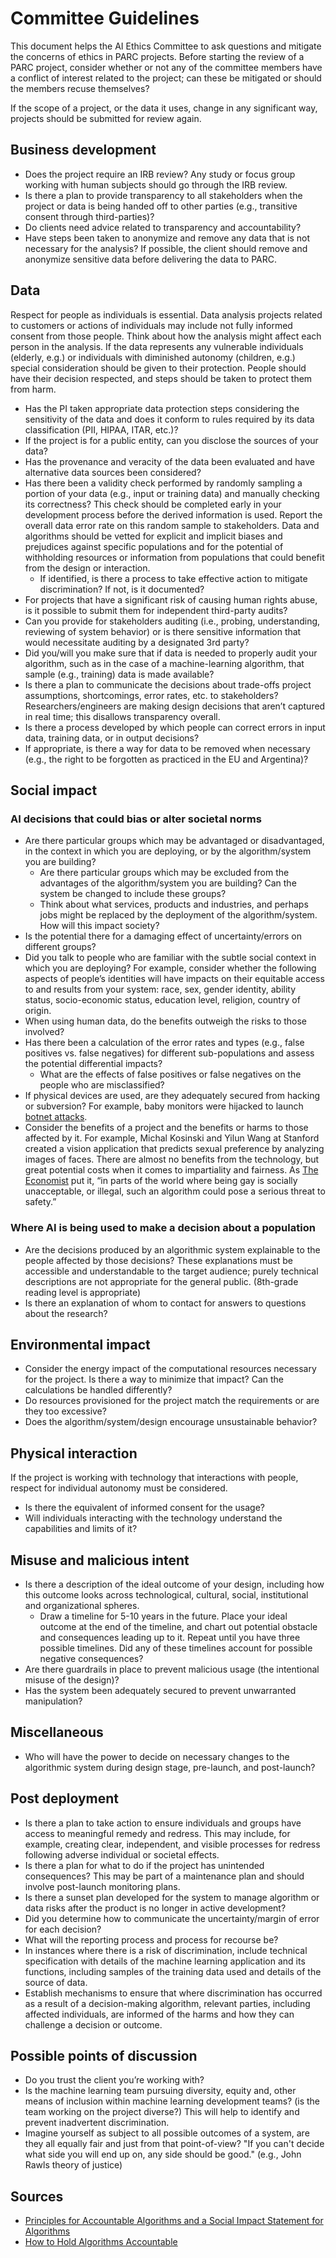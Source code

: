 # Committee Guidelines

This document helps the AI Ethics Committee to ask questions and mitigate the concerns of ethics in PARC projects.
Before starting the review of a PARC project, consider whether or not any of the committee members have a conflict of interest related to the project; can these be mitigated or should the members recuse themselves?

If the scope of a project, or the data it uses, change in any significant way, projects should be submitted for review again.

## Business development

- Does the project require an IRB review? Any study or focus group working with human subjects should go through the IRB review.
- Is there a plan to provide transparency to all stakeholders when the project or data is being handed off to other parties (e.g., transitive consent through third-parties)?
- Do clients need advice related to transparency and accountability?
- Have steps been taken to anonymize and remove any data that is not necessary for the analysis? If possible, the client should remove and anonymize sensitive data before delivering the data to PARC.
 

## Data

Respect for people as individuals is essential. Data analysis projects related to customers or actions of individuals may include not fully informed consent from those people. Think about how the analysis might affect each person in the analysis. If the data represents any vulnerable individuals (elderly, e.g.) or individuals with diminished autonomy (children, e.g.) special consideration should be given to their protection. People should have their decision respected, and steps should be taken to protect them from harm.

- Has the PI taken appropriate data protection steps considering the sensitivity of the data and does it conform to rules required by its data classification (PII, HIPAA, ITAR, etc.)?
- If the project is for a public entity, can you disclose the sources of your data?
- Has the provenance and veracity of the data been evaluated and have alternative data sources been considered?
- Has there been a validity check performed by randomly sampling a portion of your data (e.g., input or training data) and manually checking its correctness? This check should be completed early in your development process before the derived information is used. Report the overall data error rate on this random sample to stakeholders. Data and algorithms should be vetted for explicit and implicit biases and prejudices against specific populations and for the potential of withholding resources or information from populations that could benefit from the design or interaction.
  - If identified, is there a process to take effective action to mitigate discrimination? If not, is it documented?
- For projects that have a significant risk of causing human rights abuse, is it possible to submit them for independent third-party audits?
- Can you provide for stakeholders auditing (i.e., probing, understanding, reviewing of system behavior) or is there sensitive information that would necessitate auditing by a designated 3rd party?
- Did you/will you make sure that if data is needed to properly audit your algorithm, such as in the case of a machine-learning algorithm, that sample (e.g., training) data is made available?
- Is there a plan to communicate the decisions about trade-offs project assumptions, shortcomings, error rates, etc. to stakeholders? Researchers/engineers are making design decisions that aren’t captured in real time; this disallows transparency overall.
- Is there a process developed by which people can correct errors in input data, training data, or in output decisions?
- If appropriate, is there a way for data to be removed when necessary (e.g., the right to be forgotten as practiced in the EU and Argentina)?

## Social impact

### AI decisions that could bias or alter societal norms

- Are there particular groups which may be advantaged or disadvantaged, in the context in which you are deploying, or by the algorithm/system you are building?
  - Are there particular groups which may be excluded from the advantages of the algorithm/system you are building? Can the system be changed to include these groups?
  - Think about what services, products and industries, and perhaps jobs might be replaced by the deployment of the algorithm/system. How will this impact society?
- Is the potential there for a damaging effect of uncertainty/errors on different groups?
- Did you talk to people who are familiar with the subtle social context in which you are deploying? For example, consider whether the following aspects of people’s identities will have impacts on their equitable access to and results from your system: race, sex, gender identity, ability status, socio-economic status, education level, religion, country of origin.
- When using human data, do the benefits outweigh the risks to those involved?
- Has there been a calculation of the error rates and types (e.g., false positives vs. false negatives) for different sub-populations and assess the potential differential impacts?
  - What are the effects of false positives or false negatives on the people who are misclassified?
- If physical devices are used, are they adequately secured from hacking or subversion? For example, baby monitors were hijacked to launch [botnet attacks](https://gitlab-internal.parc.com/ai-ethics/ai-ethics-committee.git). 
- Consider the benefits of a project and the benefits or harms to those affected by it. For example, Michal Kosinski and Yilun Wang at Stanford created a vision application that predicts sexual preference by analyzing images of faces. There are almost no benefits from the technology, but great potential costs when it comes to impartiality and fairness. As [The Economist](https://www.economist.com/science-and-technology/2017/09/09/advances-in-ai-are-used-to-spot-signs-of-sexuality) put it, “in parts of the world where being gay is socially unacceptable, or illegal, such an algorithm could pose a serious threat to safety.”

### Where AI is being used to make a decision about a population

- Are the decisions produced by an algorithmic system explainable to the people affected by those decisions? These explanations must be accessible and understandable to the target audience; purely technical descriptions are not appropriate for the general public. (8th-grade reading level is appropriate)
- Is there an explanation of whom to contact for answers to questions about the research?

## Environmental impact

- Consider the energy impact of the computational resources necessary for the project. Is there a way to minimize that impact? Can the calculations be handled differently?
- Do resources provisioned for the project match the requirements or are they too excessive?
- Does the algorithm/system/design encourage unsustainable behavior?

## Physical interaction

If the project is working with technology that interactions with people, respect for individual autonomy must be considered.

- Is there the equivalent of informed consent for the usage?
- Will individuals interacting with the technology understand the capabilities and limits of it?

## Misuse and malicious intent

- Is there a description of the ideal outcome of your design, including how this outcome looks across technological, cultural, social, institutional and organizational spheres.
  - Draw a timeline for 5-10 years in the future. Place your ideal outcome at the end of the timeline, and chart out potential obstacle and consequences leading up to it. Repeat until you have three possible timelines. Did any of these timelines account for possible negative consequences?
- Are there guardrails in place to prevent malicious usage (the intentional misuse of the design)?
- Has the system been adequately secured to prevent unwarranted manipulation?

## Miscellaneous

- Who will have the power to decide on necessary changes to the algorithmic system during design stage, pre-launch, and post-launch?

## Post deployment

- Is there a plan to take action to ensure individuals and groups have access to meaningful remedy and redress. This may include, for example, creating clear, independent, and visible processes for redress following adverse individual or societal effects.
- Is there a plan for what to do if the project has unintended consequences? This may be part of a maintenance plan and should involve post-launch monitoring plans.
- Is there a sunset plan developed for the system to manage algorithm or data risks after the product is no longer in active development?
- Did you determine how to communicate the uncertainty/margin of error for each decision?
- What will the reporting process and process for recourse be?
- In instances where there is a risk of discrimination, include technical specification with details of the machine learning application and its functions, including samples of the training data used and details of the source of data.
- Establish mechanisms to ensure that where discrimination has occurred as a result of a decision-making algorithm, relevant parties, including affected individuals, are informed of the harms and how they can challenge a decision or outcome.

## Possible points of discussion

- Do you trust the client you’re working with?
- Is the machine learning team pursuing diversity, equity and, other means of inclusion within machine learning development teams? (is the team working on the project diverse?) This will help to identify and prevent inadvertent discrimination.
- Imagine yourself as subject to all possible outcomes of a system, are they all equally fair and just from that point-of-view? "If you can't decide what side you will end up on, any side should be good." (e.g., John Rawls theory of justice)

## Sources

- [Principles for Accountable Algorithms and a Social Impact Statement for Algorithms](https://www.fatml.org/resources/principles-for-accountable-algorithms#social-impact)
- [How to Hold Algorithms Accountable](https://www.technologyreview.com/s/602933/how-to-hold-algorithms-accountable/)
